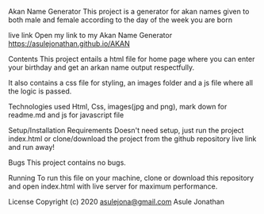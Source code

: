 Akan Name Generator
This project is a generator for akan names given to both male and female according to the day of the week you are born

live link
Open my link to my Akan Name Generator
https://asulejonathan.github.io/AKAN

Contents
This project entails a html file for home page where you can enter your birthday and get an arkan name output respectfully.

It also contains a css file for styling, an images folder and a js file where all the logic is passed.

Technologies used
Html, Css, images(jpg and png), mark down for readme.md and js for javascript file

Setup/Installation Requirements
Doesn't need setup, just run the project index.html or clone/download the project from the github repository live link and run away!

Bugs
This project contains no bugs.

Running
To run this file on your machine, clone or download this repository and open index.html with live server for maximum performance.

License
Copyright (c) 2020 asulejona@gmail.com Asule Jonathan

